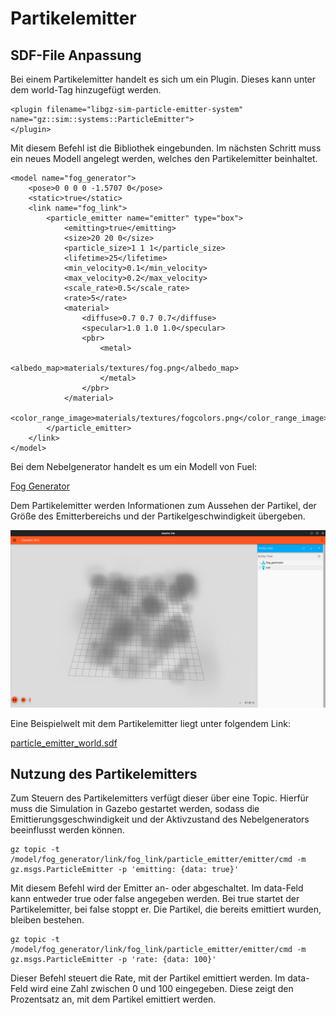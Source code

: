 ﻿# Partikelemitter

## SDF-File Anpassung

Bei einem Partikelemitter handelt es sich um ein Plugin. Dieses kann unter dem world-Tag hinzugefügt werden.

```
<plugin filename="libgz-sim-particle-emitter-system" name="gz::sim::systems::ParticleEmitter">
</plugin>
```
 
Mit diesem Befehl ist die Bibliothek eingebunden. Im nächsten Schritt muss ein neues Modell angelegt werden, welches den Partikelemitter beinhaltet.

```
<model name="fog_generator">
   	<pose>0 0 0 0 -1.5707 0</pose>
    <static>true</static>
    <link name="fog_link">
        <particle_emitter name="emitter" type="box">
            <emitting>true</emitting>
            <size>20 20 0</size>
            <particle_size>1 1 1</particle_size>
            <lifetime>25</lifetime>
            <min_velocity>0.1</min_velocity>
            <max_velocity>0.2</max_velocity>
            <scale_rate>0.5</scale_rate>
            <rate>5</rate>
            <material>
                <diffuse>0.7 0.7 0.7</diffuse>
                <specular>1.0 1.0 1.0</specular>
                <pbr>
                    <metal>
                        <albedo_map>materials/textures/fog.png</albedo_map>
                    </metal>
                </pbr>
            </material>                 
            <color_range_image>materials/textures/fogcolors.png</color_range_image>
        </particle_emitter>
    </link>
</model>
```

Bei dem Nebelgenerator handelt es um ein Modell von Fuel:

[Fog Generator](https://app.gazebosim.org/OpenRobotics/fuel/models/Fog%20Generator)

Dem Partikelemitter werden Informationen zum Aussehen der Partikel, der Größe des Emitterbereichs und der Partikelgeschwindigkeit übergeben.

![](Images/Fog.png)

Eine Beispielwelt mit dem Partikelemitter liegt unter folgendem Link:

[particle_emitter_world.sdf](../demo_worlds/particle_emitter_world.sdf)

## Nutzung des Partikelemitters

Zum Steuern des Partikelemitters verfügt dieser über eine Topic. Hierfür muss die Simulation in Gazebo gestartet werden, sodass die Emittierungsgeschwindigkeit und der Aktivzustand des Nebelgenerators beeinflusst werden können.
```
gz topic -t /model/fog_generator/link/fog_link/particle_emitter/emitter/cmd -m gz.msgs.ParticleEmitter -p 'emitting: {data: true}'
```

Mit diesem Befehl wird der Emitter an- oder abgeschaltet. Im data-Feld kann entweder true oder false angegeben werden. Bei true startet der Partikelemitter, bei false stoppt er. Die Partikel, die bereits emittiert wurden, bleiben bestehen.
```
gz topic -t /model/fog_generator/link/fog_link/particle_emitter/emitter/cmd -m gz.msgs.ParticleEmitter -p 'rate: {data: 100}'
```

Dieser Befehl steuert die Rate, mit der Partikel emittiert werden. Im data-Feld wird eine Zahl zwischen 0 und 100 eingegeben. Diese zeigt den Prozentsatz an, mit dem Partikel emittiert werden.
